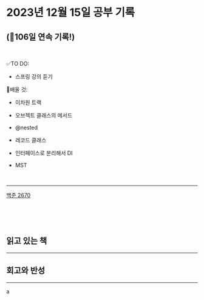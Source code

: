 # 2023년 12월 15일 공부 기록 
## (🚀106일 연속 기록!)

<br>

✅TO DO: 

- 스프링 강의 듣기

💭배울 것:

- 이차원 트랙
- 오브젝트 클래스의 메서드
- @nested
- 레코드 클래스
- 인터페이스로 분리해서 DI


- MST

<br>

---



[백준 2670](..%2F..%2F..%2FAlgorithm%2FSolvedProblem%2FDP%2F%EC%8B%A4%EB%B2%84%2F2670%2F2670.md)

<br><br><br>

## 읽고 있는 책

---





## 회고와 반성

---
a